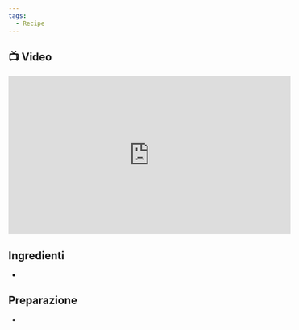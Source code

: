 ```yaml
---
tags:
  - Recipe
---
```

## 📺 Video

<div class="iframe-container">
  <iframe width="560" height="315" src="https://www.youtube.com/embed/YOUTUBEID" title="YouTube video player" frameborder="0" allow="accelerometer; autoplay; clipboard-write; encrypted-media; gyroscope; picture-in-picture" allowfullscreen></iframe>
</div>

## Ingredienti
* 

## Preparazione
* 